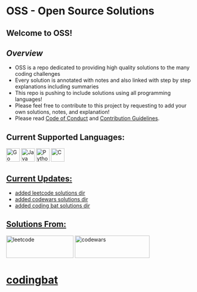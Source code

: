 # OSS - Open Source Solutions
## Welcome to OSS! 
## ***Overview*** 
* OSS is a repo dedicated to providing high quality solutions to the many coding challenges 
* Every solution is annotated with notes and also linked with step by step explanations including summaries
* This repo is pushing to include solutions using all programming languages!
* Please feel free to contribute to this project by requesting to add your own solutions, notes, and explanation!
* Please read [Code of Conduct](CODE_OF_CONDUCT.md) and [Contribution Guidelines](CONTRIBUTING.md).
## Current Supported Languages:
<p align="left">
  
<a href="https://go.dev/doc/" target="_blank" rel="noreferrer"><img src="https://cdn.jsdelivr.net/gh/devicons/devicon/icons/go/go-original-wordmark.svg" width="36" height="36" alt="Go" /></a>
<a href="https://www.oracle.com/java/" target="_blank" rel="noreferrer"><img src="https://cdn.jsdelivr.net/gh/devicons/devicon/icons/java/java-original.svg" width="36" height="36" alt="Java" /></a>
<a href="https://www.python.org/" target="_blank" rel="noreferrer"><img src="https://cdn.jsdelivr.net/gh/devicons/devicon/icons/python/python-original.svg" width="36" height="36" alt="Python" /></a>
<a href="https://docs.microsoft.com/en-us/cpp/?view=msvc-170" target="_blank" rel="noreferrer"><img src="https://cdn.jsdelivr.net/gh/devicons/devicon/icons/c/c-plain.svg" width="36" height="36" alt="C" /></a><a href="https://go.dev/doc/" target="_blank" rel="noreferrer">
</p>
  
## Current Updates:
* added leetcode solutions dir
* added codewars solutions dir
* added coding bat solutions dir
## Solutions From:
<p align="left">
<a href="https://leetcode.com/" target="_blank" rel="noreferrer"><img src="https://external-content.duckduckgo.com/iu/?u=https%3A%2F%2Fmiro.medium.com%2Fmax%2F1200%2F1*kBWo_GWrG58h28kDHwnBfg.png&f=1&nofb=1" width="180" height="60" alt="leetcode" /></a>
<a href="https://www.codewars.com/dashboard" target="_blank" rel="noreferrer"><img src="https://external-content.duckduckgo.com/iu/?u=http%3A%2F%2Fcodedad.co.uk%2Fwp-content%2Fuploads%2F2017%2F09%2Fcodewars.png&f=1&nofb=1" width="200" height="60" alt="codewars" />
</a><h1><a href="https://codingbat.com/java" target="_blank" rel="noreferrer">codingbat</a></h1>
</p>
